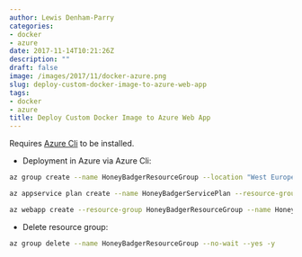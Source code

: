 ```yaml
---
author: Lewis Denham-Parry
categories:
- docker
- azure
date: 2017-11-14T10:21:26Z
description: ""
draft: false
image: /images/2017/11/docker-azure.png
slug: deploy-custom-docker-image-to-azure-web-app
tags:
- docker
- azure
title: Deploy Custom Docker Image to Azure Web App
---
```


Requires [Azure Cli](https://docs.microsoft.com/en-us/cli/azure/install-azure-cli) to be installed.

* Deployment in Azure via Azure Cli:

```bash
az group create --name HoneyBadgerResourceGroup --location "West Europe"
```

```bash
az appservice plan create --name HoneyBadgerServicePlan --resource-group HoneyBadgerResourceGroup --sku B1 --is-linux
```

```bash
az webapp create --resource-group HoneyBadgerResourceGroup --name HoneyBadgerApp --plan HoneyBadgerServicePlan --deployment-container-image-name denhamparry/honeybadger:latest
```

* Delete resource group:

```bash
az group delete --name HoneyBadgerResourceGroup --no-wait --yes -y
```
